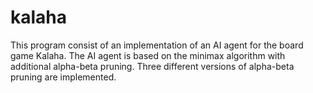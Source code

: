 # kalaha
This program consist of an implementation of an AI agent for the board game Kalaha. The AI agent is based on the minimax algorithm with additional alpha-beta pruning. Three different versions of alpha-beta pruning are implemented.
